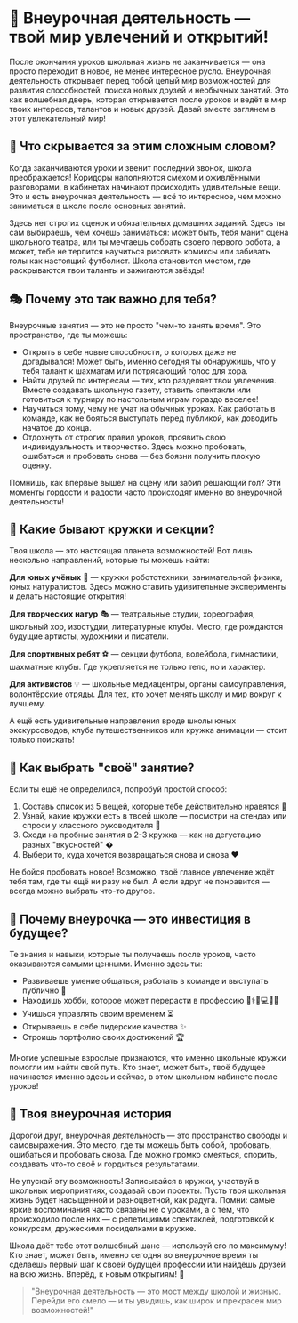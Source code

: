 # 🎨 Внеурочная деятельность — твой мир увлечений и открытий!

После окончания уроков школьная жизнь не заканчивается — она просто переходит в новое, не менее интересное русло. Внеурочная деятельность открывает перед тобой целый мир возможностей для развития способностей, поиска новых друзей и необычных занятий. Это как волшебная дверь, которая открывается после уроков и ведёт в мир твоих интересов, талантов и новых друзей. Давай вместе заглянем в этот увлекательный мир!

## 🌈 Что скрывается за этим сложным словом?

Когда заканчиваются уроки и звенит последний звонок, школа преображается! Коридоры наполняются смехом и оживлёнными разговорами, в кабинетах начинают происходить удивительные вещи. Это и есть внеурочная деятельность — всё то интересное, чем можно заниматься в школе после основных занятий.

Здесь нет строгих оценок и обязательных домашних заданий. Здесь ты сам выбираешь, чем хочешь заниматься: может быть, тебя манит сцена школьного театра, или ты мечтаешь собрать своего первого робота, а может, тебе не терпится научиться рисовать комиксы или забивать голы как настоящий футболист. Школа становится местом, где раскрываются твои таланты и зажигаются звёзды!

## 🎭 Почему это так важно для тебя?

Внеурочные занятия — это не просто "чем-то занять время". Это пространство, где ты можешь:

- Открыть в себе новые способности, о которых даже не догадывался! Может быть, именно сегодня ты обнаружишь, что у тебя талант к шахматам или потрясающий голос для хора.
- Найти друзей по интересам — тех, кто разделяет твои увлечения. Вместе создавать школьную газету, ставить спектакли или готовиться к турниру по настольным играм гораздо веселее!
- Научиться тому, чему не учат на обычных уроках. Как работать в команде, как не бояться выступать перед публикой, как доводить начатое до конца.
- Отдохнуть от строгих правил уроков, проявить свою индивидуальность и творчество. Здесь можно пробовать, ошибаться и пробовать снова — без боязни получить плохую оценку.

Помнишь, как впервые вышел на сцену или забил решающий гол? Эти моменты гордости и радости часто происходят именно во внеурочной деятельности!

## 🚀 Какие бывают кружки и секции?

Твоя школа — это настоящая планета возможностей! Вот лишь несколько направлений, которые ты можешь найти:

**Для юных учёных** 🔬 — кружки робототехники, занимательной физики, юных натуралистов. Здесь можно ставить удивительные эксперименты и делать настоящие открытия!

**Для творческих натур** 🎭 — театральные студии, хореография, школьный хор, изостудии, литературные клубы. Место, где рождаются будущие артисты, художники и писатели.

**Для спортивных ребят** ⚽ — секции футбола, волейбола, гимнастики, шахматные клубы. Где укрепляется не только тело, но и характер.

**Для активистов** 💡 — школьные медиацентры, органы самоуправления, волонтёрские отряды. Для тех, кто хочет менять школу и мир вокруг к лучшему.

А ещё есть удивительные направления вроде школы юных экскурсоводов, клуба путешественников или кружка анимации — стоит только поискать!

## 🌟 Как выбрать "своё" занятие?

Если ты ещё не определился, попробуй простой способ:

1. Составь список из 5 вещей, которые тебе действительно нравятся 📝
2. Узнай, какие кружки есть в твоей школе — посмотри на стендах или спроси у классного руководителя 🏫
3. Сходи на пробные занятия в 2-3 кружка — как на дегустацию разных "вкусностей" �
4. Выбери то, куда хочется возвращаться снова и снова ❤️

Не бойся пробовать новое! Возможно, твоё главное увлечение ждёт тебя там, где ты ещё ни разу не был. А если вдруг не понравится — всегда можно выбрать что-то другое.

## 💫 Почему внеурочка — это инвестиция в будущее?

Те знания и навыки, которые ты получаешь после уроков, часто оказываются самыми ценными. Именно здесь ты:

- Развиваешь умение общаться, работать в команде и выступать публично 💬
- Находишь хобби, которое может перерасти в профессию 👩⚕️👨💻👩🎨
- Учишься управлять своим временем ⏳
- Открываешь в себе лидерские качества ✨
- Строишь портфолио своих достижений 🏆

Многие успешные взрослые признаются, что именно школьные кружки помогли им найти свой путь. Кто знает, может быть, твоё будущее начинается именно здесь и сейчас, в этом школьном кабинете после уроков!

## 🌈 Твоя внеурочная история

Дорогой друг, внеурочная деятельность — это пространство свободы и самовыражения. Это место, где ты можешь быть собой, пробовать, ошибаться и пробовать снова. Где можно громко смеяться, спорить, создавать что-то своё и гордиться результатами.

Не упускай эту возможность! Записывайся в кружки, участвуй в школьных мероприятиях, создавай свои проекты. Пусть твоя школьная жизнь будет насыщенной и разноцветной, как радуга. Помни: самые яркие воспоминания часто связаны не с уроками, а с тем, что происходило после них — с репетициями спектаклей, подготовкой к конкурсам, дружескими посиделками в кружке.

Школа даёт тебе этот волшебный шанс — используй его по максимуму! Кто знает, может быть, именно сегодня во внеурочное время ты сделаешь первый шаг к своей будущей профессии или найдёшь друзей на всю жизнь. Вперёд, к новым открытиям! 🚀

> "Внеурочная деятельность — это мост между школой и жизнью. Перейди его смело — и ты увидишь, как широк и прекрасен мир возможностей!"
